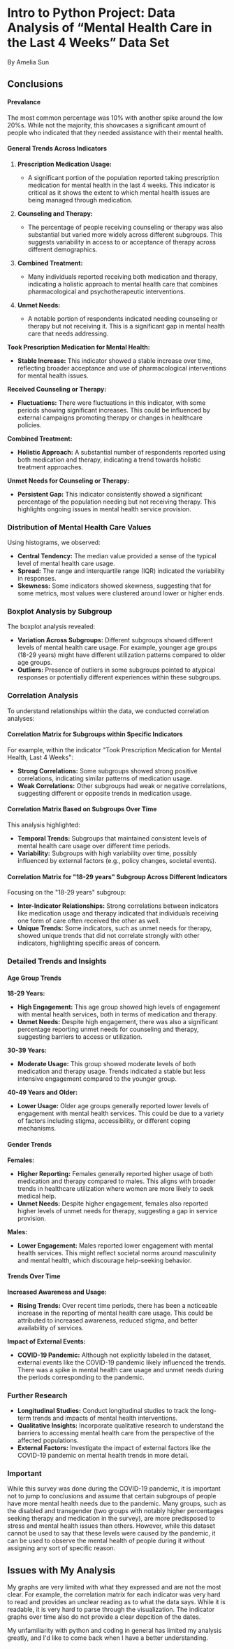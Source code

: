 # Intro to Python Project: Data Analysis of “Mental Health Care in the Last 4 Weeks” Data Set
By Amelia Sun

## Conclusions

#### Prevalance
The most common percentage was 10% with another spike around the low 20%s. While not the majority, this showcases a significant amount of people who indicated that they needed assistance with their mental health. 

#### General Trends Across Indicators

1. **Prescription Medication Usage:**
   - A significant portion of the population reported taking prescription medication for mental health in the last 4 weeks. This indicator is critical as it shows the extent to which mental health issues are being managed through medication.

2. **Counseling and Therapy:**
   - The percentage of people receiving counseling or therapy was also substantial but varied more widely across different subgroups. This suggests variability in access to or acceptance of therapy across different demographics.

3. **Combined Treatment:**
   - Many individuals reported receiving both medication and therapy, indicating a holistic approach to mental health care that combines pharmacological and psychotherapeutic interventions.

4. **Unmet Needs:**
   - A notable portion of respondents indicated needing counseling or therapy but not receiving it. This is a significant gap in mental health care that needs addressing.

**Took Prescription Medication for Mental Health:**
- **Stable Increase:** This indicator showed a stable increase over time, reflecting broader acceptance and use of pharmacological interventions for mental health issues.

**Received Counseling or Therapy:**
- **Fluctuations:** There were fluctuations in this indicator, with some periods showing significant increases. This could be influenced by external campaigns promoting therapy or changes in healthcare policies.

**Combined Treatment:**
- **Holistic Approach:** A substantial number of respondents reported using both medication and therapy, indicating a trend towards holistic treatment approaches.

**Unmet Needs for Counseling or Therapy:**
- **Persistent Gap:** This indicator consistently showed a significant percentage of the population needing but not receiving therapy. This highlights ongoing issues in mental health service provision.

### Distribution of Mental Health Care Values

Using histograms, we observed:
- **Central Tendency:** The median value provided a sense of the typical level of mental health care usage.
- **Spread:** The range and interquartile range (IQR) indicated the variability in responses.
- **Skewness:** Some indicators showed skewness, suggesting that for some metrics, most values were clustered around lower or higher ends.

### Boxplot Analysis by Subgroup

The boxplot analysis revealed:
- **Variation Across Subgroups:** Different subgroups showed different levels of mental health care usage. For example, younger age groups (18-29 years) might have different utilization patterns compared to older age groups.
- **Outliers:** Presence of outliers in some subgroups pointed to atypical responses or potentially different experiences within these subgroups.

### Correlation Analysis

To understand relationships within the data, we conducted correlation analyses:

#### Correlation Matrix for Subgroups within Specific Indicators

For example, within the indicator "Took Prescription Medication for Mental Health, Last 4 Weeks":
- **Strong Correlations:** Some subgroups showed strong positive correlations, indicating similar patterns of medication usage.
- **Weak Correlations:** Other subgroups had weak or negative correlations, suggesting different or opposite trends in medication usage.

#### Correlation Matrix Based on Subgroups Over Time

This analysis highlighted:
- **Temporal Trends:** Subgroups that maintained consistent levels of mental health care usage over different time periods.
- **Variability:** Subgroups with high variability over time, possibly influenced by external factors (e.g., policy changes, societal events).

#### Correlation Matrix for "18-29 years" Subgroup Across Different Indicators

Focusing on the "18-29 years" subgroup:
- **Inter-Indicator Relationships:** Strong correlations between indicators like medication usage and therapy indicated that individuals receiving one form of care often received the other as well.
- **Unique Trends:** Some indicators, such as unmet needs for therapy, showed unique trends that did not correlate strongly with other indicators, highlighting specific areas of concern.

### Detailed Trends and Insights

#### Age Group Trends

**18-29 Years:**
- **High Engagement:** This age group showed high levels of engagement with mental health services, both in terms of medication and therapy.
- **Unmet Needs:** Despite high engagement, there was also a significant percentage reporting unmet needs for counseling and therapy, suggesting barriers to access or utilization.

**30-39 Years:**
- **Moderate Usage:** This group showed moderate levels of both medication and therapy usage. Trends indicated a stable but less intensive engagement compared to the younger group.

**40-49 Years and Older:**
- **Lower Usage:** Older age groups generally reported lower levels of engagement with mental health services. This could be due to a variety of factors including stigma, accessibility, or different coping mechanisms.

#### Gender Trends

**Females:**
- **Higher Reporting:** Females generally reported higher usage of both medication and therapy compared to males. This aligns with broader trends in healthcare utilization where women are more likely to seek medical help.
- **Unmet Needs:** Despite higher engagement, females also reported higher levels of unmet needs for therapy, suggesting a gap in service provision.

**Males:**
- **Lower Engagement:** Males reported lower engagement with mental health services. This might reflect societal norms around masculinity and mental health, which discourage help-seeking behavior.

#### Trends Over Time

**Increased Awareness and Usage:**
- **Rising Trends:** Over recent time periods, there has been a noticeable increase in the reporting of mental health care usage. This could be attributed to increased awareness, reduced stigma, and better availability of services.

**Impact of External Events:**
- **COVID-19 Pandemic:** Although not explicitly labeled in the dataset, external events like the COVID-19 pandemic likely influenced the trends. There was a spike in mental health care usage and unmet needs during the periods corresponding to the pandemic.

### Further Research

- **Longitudinal Studies:** Conduct longitudinal studies to track the long-term trends and impacts of mental health interventions.
- **Qualitative Insights:** Incorporate qualitative research to understand the barriers to accessing mental health care from the perspective of the affected populations.
- **External Factors:** Investigate the impact of external factors like the COVID-19 pandemic on mental health trends in more detail.

### Important
While this survey was done during the COVID-19 pandemic, it is important not to jump to conclusions and assume that certain subgroups of people have more mental health needs due to the pandemic. Many groups, such as the disabled and transgender (two groups with notably higher percentages seeking therapy and medication in the survey), are more predisposed to stress and mental health issues than others. However, while this dataset cannot be used to say that these levels were caused by the pandemic, it can be used to observe the mental health of people during it without assigning any sort of specific reason.  

## Issues with My Analysis

My graphs are very limited with what they expressed and are not the most clear. For example, the correlation matrix for each indicator was very hard to read and provides an unclear reading as to what the data says. While it is readable, it is very hard to parse through the visualization. The indicator graphs over time also do not provide a clear depcition of the dates. 

My unfamiliarity with python and coding in general has limited my analysis greatly, and I'd like to come back when I have a better understanding.

